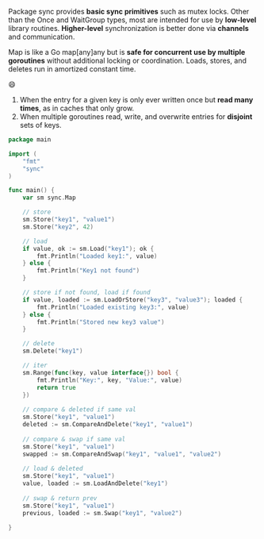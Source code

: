 Package sync provides **basic sync primitives** such as mutex locks. Other than the Once and WaitGroup types, most are intended for use by **low-level** library routines. **Higher-level** synchronization is better done via **channels** and communication.

Map is like a Go map[any]any but is **safe for concurrent use by multiple goroutines** without additional locking or coordination. Loads, stores, and deletes run in amortized constant time.

:smile:

1. When the entry for a given key is only ever written once but **read many times**, as in caches that only grow.
2. When multiple goroutines read, write, and overwrite entries for **disjoint** sets of keys.

```go
package main

import (
    "fmt"
    "sync"
)

func main() {
    var sm sync.Map

    // store
    sm.Store("key1", "value1")
    sm.Store("key2", 42)

    // load
    if value, ok := sm.Load("key1"); ok {
        fmt.Println("Loaded key1:", value)
    } else {
        fmt.Println("Key1 not found")
    }

    // store if not found, load if found
    if value, loaded := sm.LoadOrStore("key3", "value3"); loaded {
        fmt.Println("Loaded existing key3:", value)
    } else {
        fmt.Println("Stored new key3 value")
    }

    // delete
    sm.Delete("key1")

    // iter
    sm.Range(func(key, value interface{}) bool {
        fmt.Println("Key:", key, "Value:", value)
        return true
    })
    
    // compare & deleted if same val
    sm.Store("key1", "value1")
    deleted := sm.CompareAndDelete("key1", "value1")
    
    // compare & swap if same val
    sm.Store("key1", "value1")
    swapped := sm.CompareAndSwap("key1", "value1", "value2")
    
    // load & deleted
    sm.Store("key1", "value1")
    value, loaded := sm.LoadAndDelete("key1")
    
    // swap & return prev
    sm.Store("key1", "value1")
    previous, loaded := sm.Swap("key1", "value2")
    
}

```

